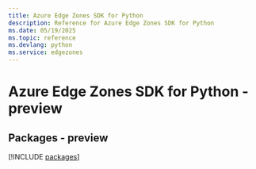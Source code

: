 ```yaml
---
title: Azure Edge Zones SDK for Python
description: Reference for Azure Edge Zones SDK for Python
ms.date: 05/19/2025
ms.topic: reference
ms.devlang: python
ms.service: edgezones
---
```

# Azure Edge Zones SDK for Python - preview
## Packages - preview
[!INCLUDE [packages](edge-zones-index.md)]
